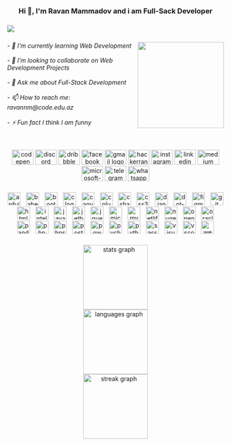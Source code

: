 <h3 align="center">Hi 👋, I'm Ravan Mammadov and i am Full-Sack Developer</h3>

###

<div align="left">
  <img src="https://profile-counter.glitch.me/RavanM2003/count.svg?"  />
</div>

###

<img align="right" height="200" src="https://media.tenor.com/rePDfDWO3XoAAAAd/hacking.gif"  />

###

<h6 align="left">- 🌱 I’m currently learning Web Development<br><br>- 👯 I’m looking to collaborate on Web Development Projects<br><br>- 💬 Ask me about Full-Stack Development<br><br>- 📫 How to reach me: ravannm@code.edu.az<br><br>- ⚡ Fun fact I think I am funny</h6>

###

<br clear="both">

<div align="center">
  <img src="https://raw.githubusercontent.com/maurodesouza/profile-readme-generator/master/src/assets/icons/social/codepen/default.svg" width="50" height="35" alt="codepen logo"  />
  <img src="https://raw.githubusercontent.com/maurodesouza/profile-readme-generator/master/src/assets/icons/social/discord/default.svg" width="50" height="35" alt="discord logo"  />
  <img src="https://raw.githubusercontent.com/maurodesouza/profile-readme-generator/master/src/assets/icons/social/dribbble/default.svg" width="50" height="35" alt="dribbble logo"  />
  <img src="https://raw.githubusercontent.com/maurodesouza/profile-readme-generator/master/src/assets/icons/social/facebook/default.svg" width="50" height="35" alt="facebook logo"  />
  <img src="https://raw.githubusercontent.com/maurodesouza/profile-readme-generator/master/src/assets/icons/social/gmail/default.svg" width="50" height="35" alt="gmail logo"  />
  <img src="https://raw.githubusercontent.com/maurodesouza/profile-readme-generator/master/src/assets/icons/social/hackerrank/default.svg" width="50" height="35" alt="hackerrank logo"  />
  <img src="https://raw.githubusercontent.com/maurodesouza/profile-readme-generator/master/src/assets/icons/social/instagram/default.svg" width="50" height="35" alt="instagram logo"  />
  <img src="https://raw.githubusercontent.com/maurodesouza/profile-readme-generator/master/src/assets/icons/social/linkedin/default.svg" width="50" height="35" alt="linkedin logo"  />
  <img src="https://raw.githubusercontent.com/maurodesouza/profile-readme-generator/master/src/assets/icons/social/medium/default.svg" width="50" height="35" alt="medium logo"  />
  <img src="https://raw.githubusercontent.com/maurodesouza/profile-readme-generator/master/src/assets/icons/social/microsoft-outlook/default.svg" width="50" height="35" alt="microsoft-outlook logo"  />
  <img src="https://raw.githubusercontent.com/maurodesouza/profile-readme-generator/master/src/assets/icons/social/telegram/default.svg" width="50" height="35" alt="telegram logo"  />
  <img src="https://raw.githubusercontent.com/maurodesouza/profile-readme-generator/master/src/assets/icons/social/whatsapp/default.svg" width="50" height="35" alt="whatsapp logo"  />
</div>

###

<div align="center">
  <img src="https://cdn.simpleicons.org/arduino/00979D" height="30" alt="arduino logo"  />
  <img width="5" />
  <img src="https://cdn.simpleicons.org/babel/F9DC3E" height="30" alt="babel logo"  />
  <img width="5" />
  <img src="https://cdn.simpleicons.org/bootstrap/7952B3" height="30" alt="bootstrap logo"  />
  <img width="5" />
  <img src="https://cdn.simpleicons.org/c/A8B9CC" height="30" alt="c logo"  />
  <img width="5" />
  <img src="https://cdn.simpleicons.org/canva/00C4CC" height="30" alt="canva logo"  />
  <img width="5" />
  <img src="https://cdn.simpleicons.org/c++/00599C" height="30" alt="cplusplus logo"  />
  <img width="5" />
  <img src="https://cdn.simpleicons.org/csharp/239120" height="30" alt="csharp logo"  />
  <img width="5" />
  <img src="https://cdn.simpleicons.org/css3/1572B6" height="30" alt="css3 logo"  />
  <img width="5" />
  <img src="https://cdn.simpleicons.org/django/092E20" height="30" alt="django logo"  />
  <img width="5" />
  <img src="https://cdn.simpleicons.org/dotnet/512BD4" height="30" alt="dot-net logo"  />
  <img width="5" />
  <img src="https://cdn.simpleicons.org/figma/F24E1E" height="30" alt="figma logo"  />
  <img width="5" />
  <img src="https://cdn.simpleicons.org/git/F05032" height="30" alt="git logo"  />
  <img width="5" />
  <img src="https://cdn.simpleicons.org/html5/E34F26" height="30" alt="html5 logo"  />
  <img width="5" />
  <img src="https://cdn.simpleicons.org/intellijidea/000000" height="30" alt="intellij logo"  />
  <img width="5" />
  <img src="https://cdn.simpleicons.org/javascript/F7DF1E" height="30" alt="javascript logo"  />
  <img width="5" />
  <img src="https://cdn.simpleicons.org/jetbrains/000000" height="30" alt="jetbrains logo"  />
  <img width="5" />
  <img src="https://cdn.simpleicons.org/jquery/0769AD" height="30" alt="jquery logo"  />
  <img width="5" />
  <img src="https://cdn.simpleicons.org/microsoftsqlserver/CC2927" height="30" alt="microsoftsqlserver logo"  />
  <img width="5" />
  <img src="https://cdn.simpleicons.org/mysql/4479A1" height="30" alt="mysql logo"  />
  <img width="5" />
  <img src="https://cdn.simpleicons.org/netlify/00C7B7" height="30" alt="netlify logo"  />
  <img width="5" />
  <img src="https://cdn.simpleicons.org/nuget/004880" height="30" alt="nuget logo"  />
  <img width="5" />
  <img src="https://cdn.simpleicons.org/opengl/5586A4" height="30" alt="opengl logo"  />
  <img width="5" />
  <img src="https://cdn.simpleicons.org/oracle/F80000" height="30" alt="oracle logo"  />
  <img width="5" />
  <img src="https://cdn.simpleicons.org/pandas/150458" height="30" alt="pandas logo"  />
  <img width="5" />
  <img src="https://cdn.simpleicons.org/php/777BB4" height="30" alt="php logo"  />
  <img width="5" />
  <img src="https://cdn.simpleicons.org/phpstorm/000000" height="30" alt="phpstorm logo"  />
  <img width="5" />
  <img src="https://cdn.simpleicons.org/postman/FF6C37" height="30" alt="postman logo"  />
  <img width="5" />
  <img src="https://cdn.simpleicons.org/powershell/5391FE" height="30" alt="powershell logo"  />
  <img width="5" />
  <img src="https://cdn.simpleicons.org/pycharm/000000" height="30" alt="pycharm logo"  />
  <img width="5" />
  <img src="https://cdn.simpleicons.org/python/3776AB" height="30" alt="python logo"  />
  <img width="5" />
  <img src="https://cdn.simpleicons.org/sass/CC6699" height="30" alt="sass logo"  />
  <img width="5" />
  <img src="https://cdn.simpleicons.org/visualstudio/5C2D91" height="30" alt="visualstudio logo"  />
  <img width="5" />
  <img src="https://cdn.simpleicons.org/visualstudiocode/007ACC" height="30" alt="vscode logo"  />
  <img width="5" />
  <img src="https://cdn.simpleicons.org/webstorm/000000" height="30" alt="webstorm logo"  />
</div>

###

<div align="center">
  <img src="https://github-readme-stats.vercel.app/api?username=RavanM2003&hide_title=false&hide_rank=false&show_icons=true&include_all_commits=true&count_private=true&disable_animations=false&theme=dark&locale=en&hide_border=true&order=1" height="150" alt="stats graph" /> <br>
  <img src="https://github-readme-stats.vercel.app/api/top-langs?username=RavanM2003&locale=en&hide_title=false&layout=compact&card_width=320&langs_count=5&theme=dark&hide_border=true&order=2" height="150" alt="languages graph" /> <br>
  <img src="https://streak-stats.demolab.com?user=RavanM2003&locale=en&mode=daily&theme=dark&hide_border=false&border_radius=5&order=3" height="150" alt="streak graph"  />
</div>
